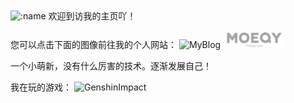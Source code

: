 <img src="https://count.getloli.com/get/@MqyGalaxy?theme=moebooru" alt=":name" />
欢迎到访我的主页吖！

您可以点击下面的图像前往我的个人网站：
<img src="https://cdn.jsdelivr.net/gh/MqyGalaxy/MyBlog@latest/images/blogLOGO.png" alt="MyBlog" width="100px">
<img src="Image/LOGO_header3.png" alt="MoeQY" width="100px">

一个小萌新，没有什么厉害的技术。逐渐发展自己！

我在玩的游戏：
<img src="https://genshin-card.getloli.com/rand/82609806.png" alt="GenshinImpact" />
